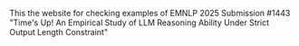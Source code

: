 This the website for checking examples of EMNLP 2025 Submission #1443
"Time's Up! An Empirical Study of LLM Reasoning Ability Under Strict Output Length Constraint" 